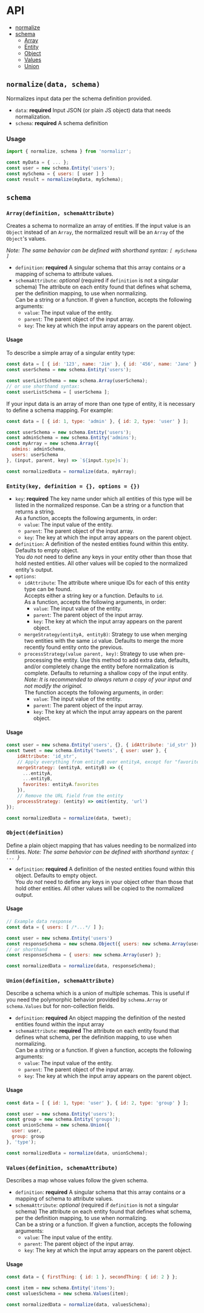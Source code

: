 # API

* [normalize](#normalizedata-schema)
* [schema](#schema)
  - [Array](#arraydefinition-schemaattribute)
  - [Entity](#entitykey-definition-options)
  - [Object](#objectdefinition)
  - [Values](#valuesdefinition-schemaattribute)
  - [Union](#uniondefinition-schemaattribute)

## `normalize(data, schema)`

Normalizes input data per the schema definition provided.

* `data`: **required** Input JSON (or plain JS object) data that needs normalization.
* `schema`: **required** A schema definition

### Usage

```js
import { normalize, schema } from 'normalizr';

const myData = { ... };
const user = new schema.Entity('users');
const mySchema = { users: [ user ] }
const result = normalize(myData, mySchema);
```

## `schema`

### `Array(definition, schemaAttribute)`

Creates a schema to normalize an array of entities. If the input value is an `Object` instead of an `Array`, the normalized result will be an `Array` of the `Object`'s values. 

*Note: The same behavior can be defined with shorthand syntax: `[ mySchema ]`*

* `definition`: **required** A singular schema that this array contains *or* a mapping of schema to attribute values.
* `schemaAttribute`: *optional* (required if `definition` is not a singular schema) The attribute on each entity found that defines what schema, per the definition mapping, to use when normalizing.  
Can be a string or a function. If given a function, accepts the following arguments:  
    * `value`: The input value of the entity.
    * `parent`: The parent object of the input array.
    * `key`: The key at which the input array appears on the parent object.

#### Usage

To describe a simple array of a singular entity type:

```js
const data = [ { id: '123', name: 'Jim' }, { id: '456', name: 'Jane' } ];
const userSchema = new schema.Entity('users');

const userListSchema = new schema.Array(userSchema);
// or use shorthand syntax:
const userListSchema = [ userSchema ];
```

If your input data is an array of more than one type of entity, it is necessary to define a schema mapping. For example:

```js
const data = [ { id: 1, type: 'admin' }, { id: 2, type: 'user' } ];

const userSchema = new schema.Entity('users');
const adminSchema = new schema.Entity('admins');
const myArray = new schema.Array({
  admins: adminSchema,
  users: userSchema
}, (input, parent, key) => `${input.type}s`);

const normalizedData = normalize(data, myArray);
```

### `Entity(key, definition = {}, options = {})`

* `key`: **required** The key name under which all entities of this type will be listed in the normalized response. Can be a string or a function that returns a string.  
As a function, accepts the following arguments, in order: 
  * `value`: The input value of the entity.
  * `parent`: The parent object of the input array.
  * `key`: The key at which the input array appears on the parent object.
* `definition`: A definition of the nested entities found within this entity. Defaults to empty object.  
You *do not* need to define any keys in your entity other than those that hold nested entities. All other values will be copied to the normalized entity's output.
* `options`:
    - `idAttribute`: The attribute where unique IDs for each of this entity type can be found.  
    Accepts either a string key or a function. Defaults to `id`.  
    As a function, accepts the following arguments, in order: 
      * `value`: The input value of the entity.
      * `parent`: The parent object of the input array.
      * `key`: The key at which the input array appears on the parent object.
    - `mergeStrategy(entityA, entityB)`: Strategy to use when merging two entities with the same `id` value. Defaults to merge the more recently found entity onto the previous.
    - `processStrategy(value parent, key)`: Strategy to use when pre-processing the entity. Use this method to add extra data, defaults, and/or completely change the entity before normalization is complete. Defaults to returning a shallow copy of the input entity.  
    *Note: It is recommended to always return a copy of your input and not modify the original.*  
    The function accepts the following arguments, in order: 
      * `value`: The input value of the entity.
      * `parent`: The parent object of the input array.
      * `key`: The key at which the input array appears on the parent object.

#### Usage

```js
const user = new schema.Entity('users', {}, { idAttribute: 'id_str' });
const tweet = new schema.Entity('tweets', { user: user }, { 
    idAttribute: 'id_str',
    // Apply everything from entityB over entityA, except for "favorites"
    mergeStrategy: (entityA, entityB) => ({
      ...entityA,
      ...entityB,
      favorites: entityA.favorites
    }),
    // Remove the URL field from the entity
    processStrategy: (entity) => omit(entity, 'url')
});

const normalizedData = normalize(data, tweet);
```

### `Object(definition)`

Define a plain object mapping that has values needing to be normalized into Entities. *Note: The same behavior can be defined with shorthand syntax: `{ ... }`*

* `definition`: **required** A definition of the nested entities found within this object. Defaults to empty object.  
You *do not* need to define any keys in your object other than those that hold other entities. All other values will be copied to the normalized output.

#### Usage

```js
// Example data response
const data = { users: [ /*...*/ ] };

const user = new schema.Entity('users')
const responseSchema = new schema.Object({ users: new schema.Array(user) });
// or shorthand
const responseSchema = { users: new schema.Array(user) };

const normalizedData = normalize(data, responseSchema);
```

### `Union(definition, schemaAttribute)`

Describe a schema which is a union of multiple schemas. This is useful if you need the polymorphic behavior provided by `schema.Array` or `schema.Values` but for non-collection fields.

* `definition`: **required** An object mapping the definition of the nested entities found within the input array
* `schemaAttribute`: **required** The attribute on each entity found that defines what schema, per the definition mapping, to use when normalizing.  
Can be a string or a function. If given a function, accepts the following arguments:  
  * `value`: The input value of the entity.
  * `parent`: The parent object of the input array.
  * `key`: The key at which the input array appears on the parent object.

#### Usage

```js
const data = [ { id: 1, type: 'user' }, { id: 2, type: 'group' } ];

const user = new schema.Entity('users');
const group = new schema.Entity('groups');
const unionSchema = new schema.Union({
  user: user,
  group: group
}, 'type');

const normalizedData = normalize(data, unionSchema);
```

### `Values(definition, schemaAttribute)`

Describes a map whose values follow the given schema.

* `definition`: **required** A singular schema that this array contains *or* a mapping of schema to attribute values.
* `schemaAttribute`: *optional* (required if `definition` is not a singular schema) The attribute on each entity found that defines what schema, per the definition mapping, to use when normalizing.  
Can be a string or a function. If given a function, accepts the following arguments:  
  * `value`: The input value of the entity.
  * `parent`: The parent object of the input array.
  * `key`: The key at which the input array appears on the parent object.

#### Usage

```js
const data = { firstThing: { id: 1 }, secondThing: { id: 2 } };

const item = new schema.Entity('items');
const valuesSchema = new schema.Values(item);

const normalizedData = normalize(data, valuesSchema);
```

